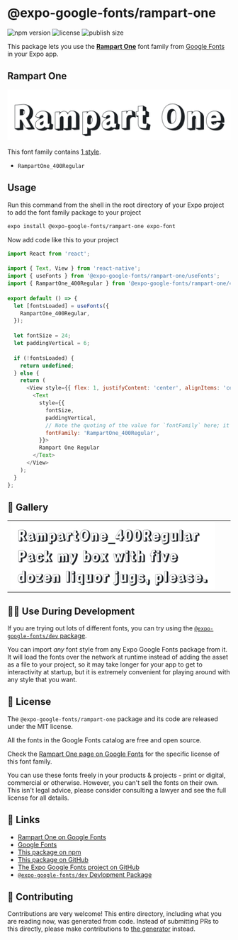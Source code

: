 # @expo-google-fonts/rampart-one

![npm version](https://flat.badgen.net/npm/v/@expo-google-fonts/rampart-one)
![license](https://flat.badgen.net/github/license/expo/google-fonts)
![publish size](https://flat.badgen.net/packagephobia/install/@expo-google-fonts/rampart-one)

This package lets you use the [**Rampart One**](https://fonts.google.com/specimen/Rampart+One) font family from [Google Fonts](https://fonts.google.com/) in your Expo app.

## Rampart One

![Rampart One](./font-family.png)

This font family contains [1 style](#-gallery).

- `RampartOne_400Regular`

## Usage

Run this command from the shell in the root directory of your Expo project to add the font family package to your project
```sh
expo install @expo-google-fonts/rampart-one expo-font
```

Now add code like this to your project
```js
import React from 'react';

import { Text, View } from 'react-native';
import { useFonts } from '@expo-google-fonts/rampart-one/useFonts';
import { RampartOne_400Regular } from '@expo-google-fonts/rampart-one/400Regular';

export default () => {
  let [fontsLoaded] = useFonts({
    RampartOne_400Regular,
  });

  let fontSize = 24;
  let paddingVertical = 6;

  if (!fontsLoaded) {
    return undefined;
  } else {
    return (
      <View style={{ flex: 1, justifyContent: 'center', alignItems: 'center' }}>
        <Text
          style={{
            fontSize,
            paddingVertical,
            // Note the quoting of the value for `fontFamily` here; it expects a string!
            fontFamily: 'RampartOne_400Regular',
          }}>
          Rampart One Regular
        </Text>
      </View>
    );
  }
};

```

## 🔡 Gallery


||||
|-|-|-|
|![RampartOne_400Regular](./RampartOne_400Regular.ttf.png)||||


## 👩‍💻 Use During Development

If you are trying out lots of different fonts, you can try using the [`@expo-google-fonts/dev` package](https://github.com/expo/google-fonts/tree/master/font-packages/dev#readme).

You can import *any* font style from any Expo Google Fonts package from it. It will load the fonts
over the network at runtime instead of adding the asset as a file to your project, so it may take longer
for your app to get to interactivity at startup, but it is extremely convenient
for playing around with any style that you want.

## 📖 License

The `@expo-google-fonts/rampart-one` package and its code are released under the MIT license.

All the fonts in the Google Fonts catalog are free and open source.

Check the [Rampart One page on Google Fonts](https://fonts.google.com/specimen/Rampart+One) for the specific license of this font family.

You can use these fonts freely in your products & projects - print or digital, commercial or otherwise. However, you can't sell the fonts on their own. This isn't legal advice, please consider consulting a lawyer and see the full license for all details.

## 🔗 Links

- [Rampart One on Google Fonts](https://fonts.google.com/specimen/Rampart+One)
- [Google Fonts](https://fonts.google.com/)
- [This package on npm](https://www.npmjs.com/package/@expo-google-fonts/rampart-one)
- [This package on GitHub](https://github.com/expo/google-fonts/tree/master/font-packages/rampart-one)
- [The Expo Google Fonts project on GitHub](https://github.com/expo/google-fonts)
- [`@expo-google-fonts/dev` Devlopment Package](https://github.com/expo/google-fonts/tree/master/font-packages/dev)

## 🤝 Contributing

Contributions are very welcome! This entire directory, including what you are reading now, was generated from code. Instead of submitting PRs to this directly, please make contributions to [the generator](https://github.com/expo/google-fonts/tree/master/packages/generator) instead.
